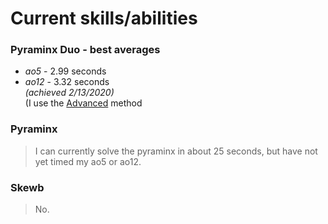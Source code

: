 # Current skills/abilities


  ### Pyraminx Duo - best averages 
   *  _ao5_ - 2.99 seconds
   *  _ao12_ - 3.32 seconds  
   _(achieved 2/13/2020)_  
   (I use the [Advanced](https://www.youtube.com/watch?v=P-Zt7GEyYuE) method
  
   
   
  ### Pyraminx
   > I can currently solve the pyraminx in about 25 seconds, but have not yet timed my ao5 or ao12.
   
   ### Skewb
   > No.
